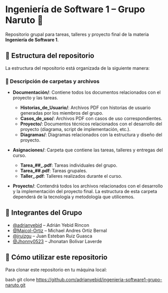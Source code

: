 # Ingeniería de Software 1 – Grupo Naruto 🍥

Repositorio grupal para tareas, talleres y proyecto final de la materia **Ingeniería de Software 1**.

## 📁 Estructura del repositorio

La estructura del repositorio está organizada de la siguiente manera:


### 📂 Descripción de carpetas y archivos

- **Documentación/**: Contiene todos los documentos relacionados con el proyecto y las tareas.
  - **Historias_de_Usuario/**: Archivos PDF con historias de usuario generadas por los miembros del grupo.
  - **Casos_de_uso/**: Archivos PDF con casos de uso correspondientes.
  - **Proyecto/**: Documentos técnicos relacionados con el desarrollo del proyecto (diagrama, script de implementación, etc.).
  - **Diagramas/**: Diagramas relacionados con la estructura y diseño del proyecto.
  
- **Asignaciones/**: Carpeta que contiene las tareas, talleres y entregas del curso.
  - **Tarea_##_<nickname>.pdf**: Tareas individuales del grupo.
  - **Tarea_##.pdf**: Tareas grupales.
  - **Taller_<tema>.pdf**: Talleres realizados durante el curso.

- **Proyecto/**: Contendrá todos los archivos relacionados con el desarrollo y la implementación del proyecto final. La estructura de esta carpeta dependerá de la tecnología y metodología que utilicemos.

## 👥 Integrantes del Grupo

- [@adrianyebid](https://github.com/adrianyebid) – Adrián Yebid Rincon
- [@Maicol-Ortiz](https://github.com/Maicol-Ortiz) – Michael Andres Ortiz Bernal
- [@jruizgu](https://github.com/jruizgu) – Juan Esteban Ruiz Guasca 
- [@Jhonny0523](https://github.com/Jhonny0523) –
Jhonatan Bolívar Laverde 

## 🚀 Cómo utilizar este repositorio

Para clonar este repositorio en tu máquina local:

bash
git clone https://github.com/adrianyebid/ingenieria-software1-grupo-naruto.git

